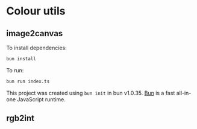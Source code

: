 # Colour utils

## image2canvas

To install dependencies:

```bash
bun install
```

To run:

```bash
bun run index.ts
```

This project was created using `bun init` in bun v1.0.35. [Bun](https://bun.sh) is a fast all-in-one JavaScript runtime.

## rgb2int
